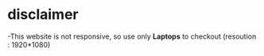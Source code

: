 <h1>disclaimer</h1>
<p>
  -This website is not responsive, so use only <b>Laptops</b> to checkout (resoution : 1920*1080)
</p>
